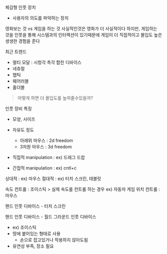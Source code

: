 체감형 인풋 장치
- 사용자의 의도를 파악하는 장치

영화보는 것 vs 게임을 하는 것
사실적인것은 영화가 더 사실적이다
하지만, 게임하는 것을 인풋을 통해 시스템과의 인터랙션이 있기때문에
게임이 더 직접적이고 몰입도 높은 생생한 경험을 준다

최근 트렌드
- 멀티 모달 : 시청각 촉각 합친 디바이스
- 네츄럴
- 햅틱
- 웨어러블
- 홀더블
> 어떻게 하면 더 몰입도를 높여줄수있을까?

인풋 장비 특징
- 모양, 사이즈
- 자유도 정도
    - 아래위 마우스 : 2d freedom
    - 3차원 마우스 : 3d freedom

- 직접적 manipulation : ex) 드래그 드랍
- 간접적 manipulation : ex) cntl+c 

상대적 : ex) 마우스
절대적 : ex) 터치 스크린, 태블릿

속도 컨트롤 : 조이스틱 > 실제 속도를 컨트롤 하는 경우 ex) 자동차 게임
위치 컨트롤 : 마우스

핸드 인풋 디바이스 - 터치 스크린

핸드 인풋 디바이스 - 월드 그라운드 인풋 디바이스
- ex) 조이스틱
- 땅에 붙어있는 형태로 사용
    - 손으로 잡고있거나 착용하지 않아도됨
- 유연성 부족, 장소 필요

